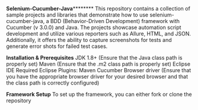 ****Selenium-Cucumber-Java************
This repository contains a collection of sample projects and libraries that demonstrate how to use selenium-cucumber-java, a BDD (Behavior-Driven Development) framework with Cucumber (v 3.0.0) and Java. The projects showcase automation script development and utilize various reporters such as Allure, HTML, and JSON. Additionally, it offers the ability to capture screenshots for tests and generate error shots for failed test cases.

**Installation & Prerequisites**
JDK 1.8+ (Ensure that the Java class path is properly set)
Maven (Ensure that the .m2 class path is properly set)
Eclipse IDE
Required Eclipse Plugins:
Maven
Cucumber
Browser driver (Ensure that you have the appropriate browser driver for your desired browser and that the class path is correctly configured)

**Framework Setup**
To set up the framework, you can either fork or clone the repository
